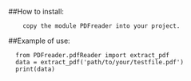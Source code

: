 ##How to install:
```
    copy the module PDFreader into your project.
```

##Example of use:<br>
```
  from PDFreader.pdfReader import extract_pdf
  data = extract_pdf('path/to/your/testfile.pdf')
  print(data)
```
